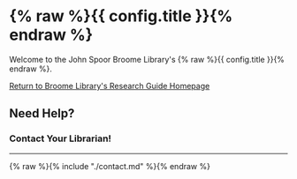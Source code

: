 # {% raw %}{{ config.title }}{% endraw %}

Welcome to the John Spoor Broome Library's {% raw %}{{ config.title }}{% endraw %}.

[Return to Broome Library's Research Guide Homepage](https://library.csuci.edu/research/dbases-subject)

## Need Help?

### Contact Your Librarian!

---

{% raw %}{% include "./contact.md" %}{% endraw %}
